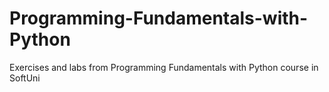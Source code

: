 # Programming-Fundamentals-with-Python
 Exercises and labs from Programming Fundamentals with Python course in SoftUni
